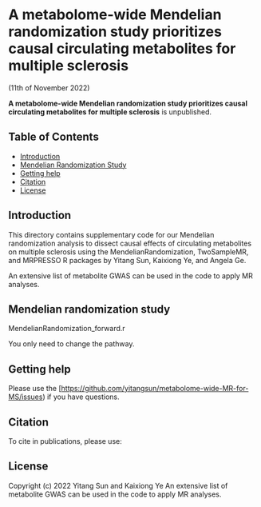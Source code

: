#  A metabolome-wide Mendelian randomization study prioritizes causal circulating metabolites for multiple sclerosis

(11th of November 2022)

**A metabolome-wide Mendelian randomization study prioritizes causal circulating metabolites for multiple sclerosis**
is unpublished.

## Table of Contents

- [Introduction](https://github.com/yitangsun/metabolome-wide-MR-for-MS#introduction)
- [Mendelian Randomization Study](https://github.com/yitangsun/metabolome-wide-MR-for-MS#mendelian-randomization-study)
- [Getting help](https://github.com/yitangsun/metabolome-wide-MR-for-MS#Getting-help)
- [Citation](https://github.com/yitangsun/metabolome-wide-MR-for-MS#Citation)
- [License](https://github.com/yitangsun/metabolome-wide-MR-for-MS#License)

## Introduction

This directory contains supplementary code for our Mendelian randomization analysis to dissect causal effects of circulating metabolites on multiple sclerosis using the MendelianRandomization, TwoSampleMR, and MRPRESSO R packages by Yitang Sun, Kaixiong Ye, and Angela Ge.

An extensive list of metabolite GWAS can be used in the code to apply MR analyses.

## Mendelian randomization study

MendelianRandomization_forward.r

You only need to change the pathway.

## Getting help

Please use the [https://github.com/yitangsun/metabolome-wide-MR-for-MS/issues) if you have questions.

## Citation

To cite in publications, please use:



## License

Copyright (c) 2022 Yitang Sun and Kaixiong Ye
An extensive list of metabolite GWAS can be used in the code to apply MR analyses.
